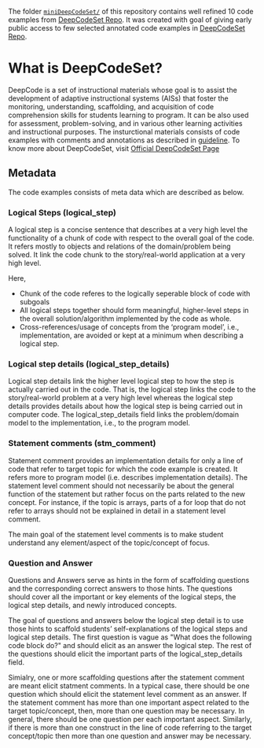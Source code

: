 The folder [`miniDeepCodeSet/`](miniDeepCodeSet) of this repository contains well refined 10 code examples from [DeepCodeSet Repo](https://github.com/CSEdPad/annotated-java-examples). It was created with goal of giving early public access to few selected annotated code examples in [DeepCodeSet Repo](https://github.com/CSEdPad/annotated-java-examples).

# What is  DeepCodeSet?
DeepCode is a set of instructional materials whose goal is to assist the development of adaptive instructional systems (AISs) that foster the monitoring, understanding, scaffolding, and acquisition of code comprehension skills for students learning to program. It can be also used for assessment, problem-solving, and in various other learning activities and instructional purposes. The insturctional materials consists of code examples with comments and annotations as described in [guideline](https://github.com/CSEdPad/annotated-java-examples/blob/master/guidelines.md). To know more about DeepCodeSet, visit [Official DeepCodeSet Page](https://github.com/CSEdPad/annotated-java-examples)

## Metadata
The code examples consists of meta data which are described as below.

### Logical Steps (logical_step)
A logical step is a concise sentence  that describes at a very high level the functionality of a chunk of code with respect to the overall goal of the code. It refers mostly to objects and relations of the domain/problem being solved. It link the code chunk to the story/real-world application at a very high level.

Here,
* Chunk of the code referes to the logically seperable block of code with subgoals
* All logical steps together should form meaningful, higher-level steps in the overall solution/algorithm implemented by the code as whole.
* Cross-references/usage of concepts from the ‘program model’, i.e., implementation, are avoided or kept at a minimum when describing a logical step.

### Logical step details (logical_step_details)
Logical step details link the higher level logical step to how the step is actually carried out in the code. That is, the logical step links the code to the story/real-world problem at a very high level whereas the logical step details provides details about how the logical step is being carried out in computer code. The logical_step_details field links the problem/domain model to the implementation, i.e., to the program model.
 
### Statement comments (stm_comment)
Statement comment provides an implementation details for only a line of code that refer to target topic for which the code example is created. It refers more to program model (i.e. describes implementation details). The statement level comment should not necessarily be about the general function of the statement but rather focus on the parts related to the new concept.  For instance, if the topic is arrays, parts of a for loop that do not refer to arrays should not be explained in detail in a statement level comment.

The main goal of the statement level comments is to make student understand any element/aspect of the topic/concept of focus. 

### Question and Answer
Questions and Answers serve as hints in the form of scaffolding questions and the corresponding correct answers to those hints. The questions should cover all the important or key elements of the logical steps, the logical step details, and newly introduced concepts. 

The goal of questions and answers below the logical step detail is to use those hints to scaffold students’ self-explanations of the logical steps and logical step details.  The first question is vague as "What does the following code block do?" and should elicit as an answer the logical step.  The rest of the questions should elicit the important parts of the logical_step_details field.

Simialry, one or more scaffolding questions after the statement comment are meant elicit statment comments. In a typical case, there should be one question which should elicit the statement level comment as an answer. If the statement comment has more than one important aspect related to the target topic/concept, then, more than one question may be necessary. In general, there should be one question per each important aspect. Similarly, if there is more than one construct in the line of code referring to the target concept/topic then more than one question and answer may be necessary.
